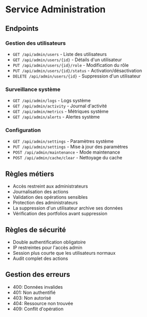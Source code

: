 # Service Administration

## Endpoints

### Gestion des utilisateurs
- `GET /api/admin/users` - Liste des utilisateurs
- `GET /api/admin/users/{id}` - Détails d'un utilisateur
- `PUT /api/admin/users/{id}/role` - Modification du rôle
- `PUT /api/admin/users/{id}/status` - Activation/désactivation
- `DELETE /api/admin/users/{id}` - Suppression d'un utilisateur

### Surveillance système
- `GET /api/admin/logs` - Logs système
- `GET /api/admin/activity` - Journal d'activité
- `GET /api/admin/metrics` - Métriques système
- `GET /api/admin/alerts` - Alertes système

### Configuration
- `GET /api/admin/settings` - Paramètres système
- `PUT /api/admin/settings` - Mise à jour des paramètres
- `POST /api/admin/maintenance` - Mode maintenance
- `POST /api/admin/cache/clear` - Nettoyage du cache

## Règles métiers
- Accès restreint aux administrateurs
- Journalisation des actions
- Validation des opérations sensibles
- Protection des administrateurs
- La suppression d'un utilisateur archive ses données
- Vérification des portfolios avant suppression

## Règles de sécurité
- Double authentification obligatoire
- IP restreintes pour l'accès admin
- Session plus courte que les utilisateurs normaux
- Audit complet des actions

## Gestion des erreurs
- 400: Données invalides
- 401: Non authentifié
- 403: Non autorisé
- 404: Ressource non trouvée
- 409: Conflit d'opération 